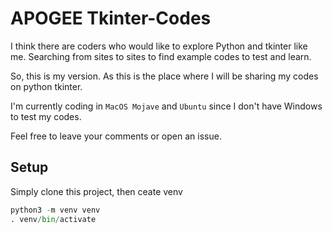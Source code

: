 # APOGEE Tkinter-Codes

I think there are coders who would like to explore Python and tkinter like me. 
Searching from sites to sites to find example codes to test and learn.

So, this is my version. As this is the place where I will be sharing my codes on python tkinter. 

I'm currently coding in `MacOS Mojave` and `Ubuntu` since I don't have Windows to test my codes.

Feel free to leave your comments or open an issue.

## Setup

Simply clone this project, then ceate venv

```py
python3 -m venv venv
. venv/bin/activate
```